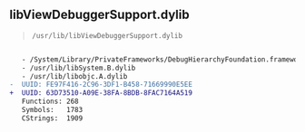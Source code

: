 ## libViewDebuggerSupport.dylib

> `/usr/lib/libViewDebuggerSupport.dylib`

```diff

   - /System/Library/PrivateFrameworks/DebugHierarchyFoundation.framework/DebugHierarchyFoundation
   - /usr/lib/libSystem.B.dylib
   - /usr/lib/libobjc.A.dylib
-  UUID: FE97F416-2C96-3DF1-B458-71669990E5EE
+  UUID: 63D73510-A09E-38FA-8BDB-8FAC7164A519
   Functions: 268
   Symbols:   1783
   CStrings:  1909

```
